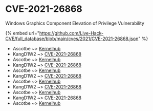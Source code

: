 # CVE-2021-26868

Windows Graphics Component Elevation of Privilege Vulnerability

{% embed url="https://github.com/Live-Hack-CVE/full_database/blob/main/cves/2021/CVE-2021-26868.json" %}


* Ascotbe ~> [Kernelhub](https://www.alice-snow.ru/2021/database/cve-2021-26868/kernelhub-ascotbe)
* KangD1W2 ~> [CVE-2021-26868](https://www.alice-snow.ru/2021/database/cve-2021-26868/cve-2021-26868-kangd1w2)
* Ascotbe ~> [Kernelhub](https://www.alice-snow.ru/2021/database/cve-2021-26868/kernelhub-ascotbe)
* KangD1W2 ~> [CVE-2021-26868](https://www.alice-snow.ru/2021/database/cve-2021-26868/cve-2021-26868-kangd1w2)
* Ascotbe ~> [Kernelhub](https://www.alice-snow.ru/2021/database/cve-2021-26868/kernelhub-ascotbe)
* KangD1W2 ~> [CVE-2021-26868](https://www.alice-snow.ru/2021/database/cve-2021-26868/cve-2021-26868-kangd1w2)
* Ascotbe ~> [Kernelhub](https://www.alice-snow.ru/2021/database/cve-2021-26868/kernelhub-ascotbe)
* KangD1W2 ~> [CVE-2021-26868](https://www.alice-snow.ru/2021/database/cve-2021-26868/cve-2021-26868-kangd1w2)
* Ascotbe ~> [Kernelhub](https://www.alice-snow.ru/2021/database/cve-2021-26868/kernelhub-ascotbe)
* KangD1W2 ~> [CVE-2021-26868](https://www.alice-snow.ru/2021/database/cve-2021-26868/cve-2021-26868-kangd1w2)
* Ascotbe ~> [Kernelhub](https://www.alice-snow.ru/2021/database/cve-2021-26868/kernelhub-ascotbe)